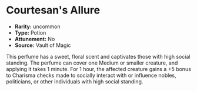 
# Courtesan's Allure

* **Rarity:** uncommon
* **Type:** Potion
* **Attunement:** No
* **Source:** Vault of Magic


This perfume has a sweet, floral scent and captivates those with high social standing. The perfume can cover one Medium or smaller creature, and applying it takes 1 minute. For 1 hour, the affected creature gains a +5 bonus to Charisma checks made to socially interact with or influence nobles, politicians, or other individuals with high social standing.
